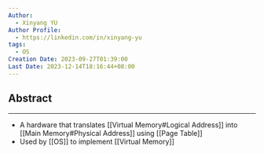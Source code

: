```yaml
---
Author:
  - Xinyang YU
Author Profile:
  - https://linkedin.com/in/xinyang-yu
tags:
  - OS
Creation Date: 2023-09-27T01:39:00
Last Date: 2023-12-14T18:16:44+08:00
---
```

## Abstract
---
- A hardware that translates [[Virtual Memory#Logical Address]] into [[Main Memory#Physical Address]] using [[Page Table]]
- Used by [[OS]] to implement [[Virtual Memory]]